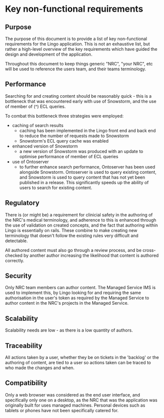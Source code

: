 # Key non-functional requirements

## Purpose

The purpose of this document is to provide a list of key non-functional requirements for the Lingo application.
This is not an exhaustive list, but rather a high-level overview of the key requirements which have
guided the design and development of the application.

Throughout this document to keep things generic "NRC", "your NRC", etc will be used to reference the users team, and their teams terminology.

## Performance

Searching for and creating content should be reasonably quick - this is a bottleneck that was
encountered early with use of Snowstorm, and the use of member of (^) ECL queries.

To combat this bottleneck three strategies were employed:

- caching of search results
    - caching has been implemented in the Lingo front end and back end to reduce the number of
      requests made to Snowstorm
    - Snowstorm's ECL query cache was enabled
- enhanced version of Snowstorm
    - a new version of Snowstorm was produced with an update to optimise performance of member of
      ECL queries
- use of Ontoserver
    - to further enhance search performance, Ontoserver has been used alongside Snowstorm.
      Ontoserver is used to query existing content, and Snowstorm is used to query content that has
      not yet been published in a release. This significantly speeds up the ability of users to
      search for existing content.

## Regulatory

There is (or might be) a requirement for clinicial safety in the authoring of the NRC's medical terminology,
and adherence to this is enhanced through the use of validation on created concepts, and the fact
that authoring within Lingo is essentially on rails. These combine to make creating new terminology
that doesn't follow the existing rules very difficult and detectable.

All authored content must also go through a review process, and be cross-checked by another author
increasing the likelihood that content is authored correctly.

## Security

Only NRC team members can author content. The Managed Service IMS is used to implement this, by
Lingo looking for and requiring the same authorisation in the user's token as required by the
Managed Service to author content in the NRC's projects in the Managed Service.

## Scalability

Scalability needs are low - as there is a low quantity of authors.

## Traceability

All actions taken by a user, whether they be on tickets in the 'backlog' or the
authoring of content, are tied to a user so actions taken can be traced to who made the changes and when.

## Compatibility

Only a web browser was considered as the end user interface, and specifically only
one on a desktop, as the NRC that was the application was originally built for uses managed machines. Personal devices such as tablets or
phones have not been specifically catered for.
